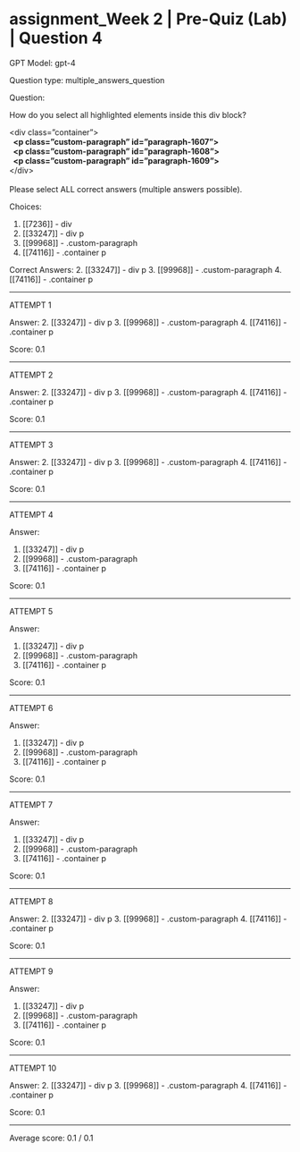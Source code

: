 # assignment_Week 2 | Pre-Quiz (Lab) | Question 4

GPT Model: gpt-4

Question type: multiple_answers_question

Question:
<div><p><span>How do you select </span><span>all</span><span> highlighted elements inside this div block?</span></p>
<p><span>&lt;div class=”container”&gt;<br></span><strong>&nbsp; &lt;p class=”custom-paragraph” id=”paragraph-1607”&gt;<br></strong><strong>&nbsp; &lt;p class=”custom-paragraph” id=”paragraph-1608”&gt;<br></strong><strong>&nbsp; &lt;p class=”custom-paragraph” id=”paragraph-1609”&gt;<br></strong><span>&lt;/div&gt;<br><br>Please select ALL correct answers (multiple answers possible).<br></span></p></div>

Choices:
1. [[7236]] - div
2. [[33247]] - div p
3. [[99968]] - .custom-paragraph
4. [[74116]] - .container p

Correct Answers:
2. [[33247]] - div p
3. [[99968]] - .custom-paragraph
4. [[74116]] - .container p

****************************************

ATTEMPT 1

Answer: 
2. [[33247]] - div p
3. [[99968]] - .custom-paragraph
4. [[74116]] - .container p

Score: 0.1

--------------------

ATTEMPT 2

Answer: 
2. [[33247]] - div p
3. [[99968]] - .custom-paragraph
4. [[74116]] - .container p

Score: 0.1

--------------------

ATTEMPT 3

Answer: 
2. [[33247]] - div p
3. [[99968]] - .custom-paragraph
4. [[74116]] - .container p

Score: 0.1

--------------------

ATTEMPT 4

Answer: 
1. [[33247]] - div p
2. [[99968]] - .custom-paragraph
3. [[74116]] - .container p

Score: 0.1

--------------------

ATTEMPT 5

Answer: 
1. [[33247]] - div p
2. [[99968]] - .custom-paragraph
3. [[74116]] - .container p

Score: 0.1

--------------------

ATTEMPT 6

Answer: 
1. [[33247]] - div p
2. [[99968]] - .custom-paragraph
3. [[74116]] - .container p

Score: 0.1

--------------------

ATTEMPT 7

Answer: 
1. [[33247]] - div p
2. [[99968]] - .custom-paragraph
3. [[74116]] - .container p

Score: 0.1

--------------------

ATTEMPT 8

Answer: 
2. [[33247]] - div p
3. [[99968]] - .custom-paragraph
4. [[74116]] - .container p

Score: 0.1

--------------------

ATTEMPT 9

Answer: 
1. [[33247]] - div p
2. [[99968]] - .custom-paragraph
3. [[74116]] - .container p

Score: 0.1

--------------------

ATTEMPT 10

Answer: 
2. [[33247]] - div p
3. [[99968]] - .custom-paragraph
4. [[74116]] - .container p

Score: 0.1

--------------------

Average score: 0.1 / 0.1
